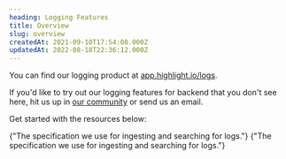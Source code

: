 ```yaml
---
heading: Logging Features
title: Overview
slug: overview
createdAt: 2021-09-10T17:54:08.000Z
updatedAt: 2022-08-18T22:36:12.000Z
---
```


You can find our logging product at [app.highlight.io/logs](https://app.highlight.io/logs). 

If you'd like to try out our logging features for backend that you don't see here, hit us up in [our community](https://highlight.io/community) or send us an email.

Get started with the resources below:

<DocsCardGroup>
    <DocsCard title="Get Started" href="../../../getting-started/1_overview.md#for-your-backend-logging">
        {"The specification we use for ingesting and searching for logs."}
    </DocsCard>
    <DocsCard title="Log Search Specification" href="./log-search.md">
        {"The specification we use for ingesting and searching for logs."}
    </DocsCard>
</DocsCardGroup>
